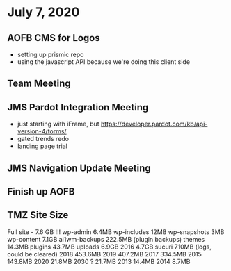 # July 7, 2020

## AOFB CMS for Logos
- setting up prismic repo
- using the javascript API because we're doing this client side

## Team Meeting

## JMS Pardot Integration Meeting
- just starting with iFrame, but https://developer.pardot.com/kb/api-version-4/forms/
- gated trends redo
- landing page trial

## JMS Navigation Update Meeting

## Finish up AOFB

## TMZ Site Size
Full site - 7.6 GB !!!
  wp-admin 6.4MB
  wp-includes 12MB
  wp-snapshots 3MB
  wp-content 7.1GB
    ai1wm-backups 222.5MB (plugin backups)
    themes 14.3MB
    plugins 43.7MB
    uploads 6.9GB
      2016 4.7GB
      sucuri 710MB (logs, could be cleared)
      2018 453.6MB
      2019 407.2MB
      2017 334.5MB
      2015 143.8MB
      2020 21.8MB
      2030 ? 21.7MB
      2013 14.4MB
      2014 8.7MB
